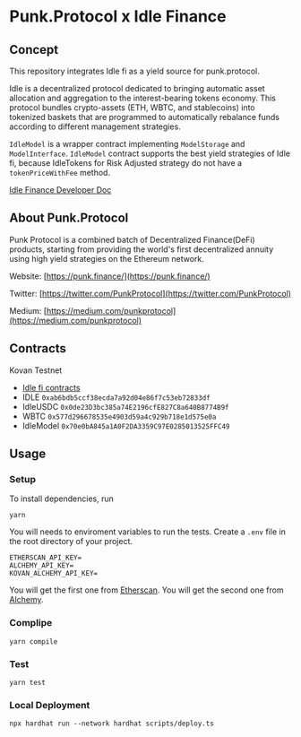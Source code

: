 # Punk.Protocol x Idle Finance

## Concept
This repository integrates Idle fi as a yield source for punk.protocol.

Idle is a decentralized protocol dedicated to bringing automatic asset allocation and aggregation to the interest-bearing tokens economy. This protocol bundles crypto-assets (ETH, WBTC, and stablecoins) into tokenized baskets that are programmed to automatically rebalance funds according to different management strategies.

`IdleModel` is a wrapper contract implementing `ModelStorage` and `ModelInterface`. `IdleModel` contract supports the best yield strategies of Idle fi, because IdleTokens for Risk Adjusted strategy do not have a `tokenPriceWithFee` method.

[Idle Finance Developer Doc](https://developers.idle.finance/)

## About Punk.Protocol

Punk Protocol is a combined batch of Decentralized Finance(DeFi) products, starting from providing the world's first decentralized annuity using high yield strategies on the Ethereum network.

Website: [https://punk.finance/](https://punk.finance/)

Twitter: [https://twitter.com/PunkProtocol](https://twitter.com/PunkProtocol)

Medium: [https://medium.com/punkprotocol](https://medium.com/punkprotocol)

## Contracts

Kovan Testnet

 - [Idle fi contracts](https://developers.idle.finance/contracts-and-codebase#kovan)
 - IDLE `0xab6bdb5ccf38ecda7a92d04e86f7c53eb72833df`
 - IdleUSDC `0x0de23D3bc385a74E2196cfE827C8a640B8774B9f`
 - WBTC `0x577d296678535e4903d59a4c929b718e1d575e0a`
 - IdleModel `0x70e0bA845a1A0F2DA3359C97E0285013525FFC49`

## Usage

### Setup
To install dependencies, run

`yarn`

You will needs to enviroment variables to run the tests. Create a `.env` file in the root directory of your project.

```
ETHERSCAN_API_KEY=
ALCHEMY_API_KEY=
KOVAN_ALCHEMY_API_KEY=
```

You will get the first one from [Etherscan](https://etherscan.io/). You will get the second one from [Alchemy](https://dashboard.alchemyapi.io/).


### Complipe

`yarn compile`

### Test

`yarn test`

### Local Deployment
`npx hardhat run --network hardhat scripts/deploy.ts`
